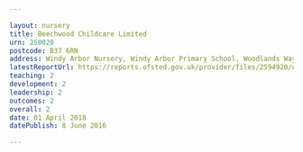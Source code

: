 ```yaml
---

layout: nursery
title: Beechwood Childcare Limited
urn: 250020
postcode: B37 6RN
address: Windy Arbor Nursery, Windy Arbor Primary School, Woodlands Way, Chelmsley Wood, BIRMINGHAM, B37 6RN
latestReportUrl: https://reports.ofsted.gov.uk/provider/files/2594920/urn/250020.pdf
teaching: 2
development: 2
leadership: 2
outcomes: 2
overall: 2
date: 01 April 2018 
datePublish: 8 June 2016

---
```

